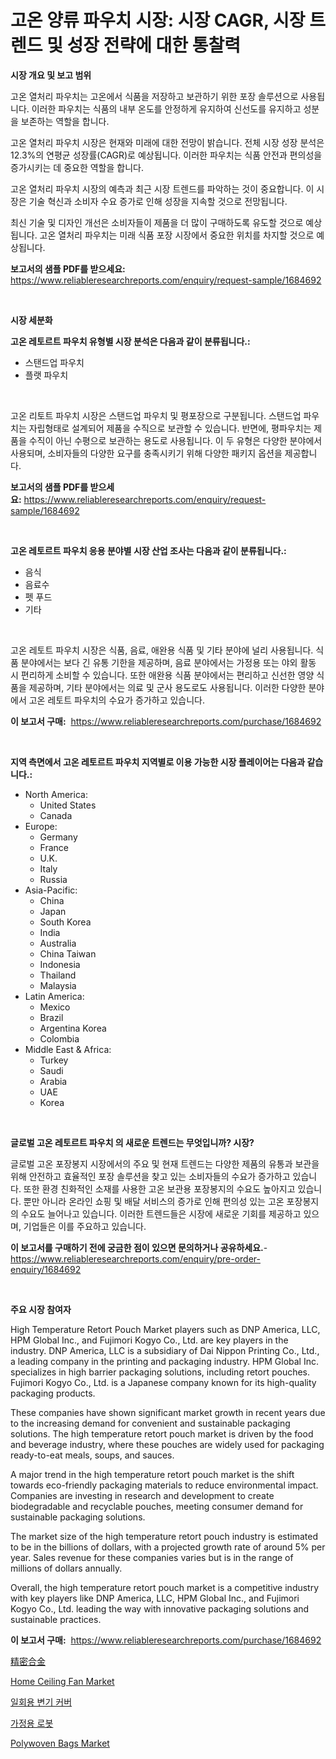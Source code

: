 <p><h1>고온 양류 파우치 시장: 시장 CAGR, 시장 트렌드 및 성장 전략에 대한 통찰력</h1></p><p><strong>시장 개요 및 보고 범위</strong></p>
<p><p>고온 열처리 파우치는 고온에서 식품을 저장하고 보관하기 위한 포장 솔루션으로 사용됩니다. 이러한 파우치는 식품의 내부 온도를 안정하게 유지하여 신선도를 유지하고 성분을 보존하는 역할을 합니다. </p><p>고온 열처리 파우치 시장은 현재와 미래에 대한 전망이 밝습니다. 전체 시장 성장 분석은 12.3%의 연평균 성장률(CAGR)로 예상됩니다. 이러한 파우치는 식품 안전과 편의성을 증가시키는 데 중요한 역할을 합니다. </p><p>고온 열처리 파우치 시장의 예측과 최근 시장 트렌드를 파악하는 것이 중요합니다. 이 시장은 기술 혁신과 소비자 수요 증가로 인해 성장을 지속할 것으로 전망됩니다. </p><p>최신 기술 및 디자인 개선은 소비자들이 제품을 더 많이 구매하도록 유도할 것으로 예상됩니다. 고온 열처리 파우치는 미래 식품 포장 시장에서 중요한 위치를 차지할 것으로 예상됩니다.</p></p>
<p><strong>보고서의 샘플 PDF를 받으세요:</strong> <a href="https://www.reliableresearchreports.com/enquiry/request-sample/1684692">https://www.reliableresearchreports.com/enquiry/request-sample/1684692</a></p>
<p>&nbsp;</p>
<p><strong>시장 세분화</strong></p>
<p><strong>고온 레토르트 파우치 유형별 시장 분석은 다음과 같이 분류됩니다.:</strong></p>
<p><ul><li>스탠드업 파우치</li><li>플랫 파우치</li></ul></p>
<p>&nbsp;</p>
<p><p>고온 리토트 파우치 시장은 스탠드업 파우치 및 평포장으로 구분됩니다. 스탠드업 파우치는 자립형태로 설계되어 제품을 수직으로 보관할 수 있습니다. 반면에, 평파우치는 제품을 수직이 아닌 수평으로 보관하는 용도로 사용됩니다. 이 두 유형은 다양한 분야에서 사용되며, 소비자들의 다양한 요구를 충족시키기 위해 다양한 패키지 옵션을 제공합니다.</p></p>
<p><strong>보고서의 샘플 PDF를 받으세요:</strong>&nbsp;<a href="https://www.reliableresearchreports.com/enquiry/request-sample/1684692">https://www.reliableresearchreports.com/enquiry/request-sample/1684692</a></p>
<p>&nbsp;</p>
<p><strong> 고온 레토르트 파우치 응용 분야별 시장 산업 조사는 다음과 같이 분류됩니다.:</strong></p>
<p><ul><li>음식</li><li>음료수</li><li>펫 푸드</li><li>기타</li></ul></p>
<p>&nbsp;</p>
<p><p>고온 레토트 파우치 시장은 식품, 음료, 애완용 식품 및 기타 분야에 널리 사용됩니다. 식품 분야에서는 보다 긴 유통 기한을 제공하며, 음료 분야에서는 가정용 또는 야외 활동 시 편리하게 소비할 수 있습니다. 또한 애완용 식품 분야에서는 편리하고 신선한 영양 식품을 제공하며, 기타 분야에서는 의료 및 군사 용도로도 사용됩니다. 이러한 다양한 분야에서 고온 레토트 파우치의 수요가 증가하고 있습니다.</p></p>
<p><strong>이 보고서 구매:</strong>&nbsp; <a href="https://www.reliableresearchreports.com/purchase/1684692">https://www.reliableresearchreports.com/purchase/1684692</a></p>
<p>&nbsp;</p>
<p><strong>지역 측면에서 고온 레토르트 파우치 지역별로 이용 가능한 시장 플레이어는 다음과 같습니다.:</strong></p>
<p><ul>
    <li>
        North America:
        <ul>
            <li>United States</li>
            <li>Canada</li>
        </ul>
    </li>
    <li>
        Europe:
        <ul>
            <li>Germany</li>
            <li>France</li>
            <li>U.K.</li>
            <li>Italy</li>
            <li>Russia</li>
        </ul>
    </li>
    <li>
        Asia-Pacific:
        <ul>
            <li>China</li>
            <li>Japan</li>
            <li>South Korea</li>
            <li>India</li>
            <li>Australia</li>
            <li>China Taiwan</li>
            <li>Indonesia</li>
            <li>Thailand</li>
            <li>Malaysia</li>
        </ul>
    </li>
    <li>
        Latin America:
        <ul>
            <li>Mexico</li>
            <li>Brazil</li>
            <li>Argentina Korea</li>
            <li>Colombia</li>
        </ul>
    </li>
    <li>
        Middle East & Africa:
        <ul>
            <li>Turkey</li>
            <li>Saudi</li>
            <li>Arabia</li>
            <li>UAE</li>
            <li>Korea</li>
        </ul>
    </li>
    </ul></p>
<p>&nbsp;</p>
<p><strong>글로벌 고온 레토르트 파우치 의 새로운 트렌드는 무엇입니까? 시장?</strong></p>
<p><p>글로벌 고온 포장봉지 시장에서의 주요 및 현재 트렌드는 다양한 제품의 유통과 보관을 위해 안전하고 효율적인 포장 솔루션을 찾고 있는 소비자들의 수요가 증가하고 있습니다. 또한 환경 친화적인 소재를 사용한 고온 보관용 포장봉지의 수요도 높아지고 있습니다. 뿐만 아니라 온라인 쇼핑 및 배달 서비스의 증가로 인해 편의성 있는 고온 포장봉지의 수요도 늘어나고 있습니다. 이러한 트렌드들은 시장에 새로운 기회를 제공하고 있으며, 기업들은 이를 주요하고 있습니다.</p></p>
<p><strong>이 보고서를 구매하기 전에 궁금한 점이 있으면 문의하거나 공유하세요.</strong>- <a href="https://www.reliableresearchreports.com/enquiry/pre-order-enquiry/1684692">https://www.reliableresearchreports.com/enquiry/pre-order-enquiry/1684692</a></p>
<p>&nbsp;</p>
<p><strong>주요 시장 참여자</strong></p>
<p><p>High Temperature Retort Pouch Market players such as DNP America, LLC, HPM Global Inc., and Fujimori Kogyo Co., Ltd. are key players in the industry. DNP America, LLC is a subsidiary of Dai Nippon Printing Co., Ltd., a leading company in the printing and packaging industry. HPM Global Inc. specializes in high barrier packaging solutions, including retort pouches. Fujimori Kogyo Co., Ltd. is a Japanese company known for its high-quality packaging products.</p><p>These companies have shown significant market growth in recent years due to the increasing demand for convenient and sustainable packaging solutions. The high temperature retort pouch market is driven by the food and beverage industry, where these pouches are widely used for packaging ready-to-eat meals, soups, and sauces.</p><p>A major trend in the high temperature retort pouch market is the shift towards eco-friendly packaging materials to reduce environmental impact. Companies are investing in research and development to create biodegradable and recyclable pouches, meeting consumer demand for sustainable packaging solutions.</p><p>The market size of the high temperature retort pouch industry is estimated to be in the billions of dollars, with a projected growth rate of around 5% per year. Sales revenue for these companies varies but is in the range of millions of dollars annually.</p><p>Overall, the high temperature retort pouch market is a competitive industry with key players like DNP America, LLC, HPM Global Inc., and Fujimori Kogyo Co., Ltd. leading the way with innovative packaging solutions and sustainable practices.</p></p>
<p><strong>이 보고서 구매:</strong>&nbsp;&nbsp;<a href="https://www.reliableresearchreports.com/purchase/1684692">https://www.reliableresearchreports.com/purchase/1684692</a></p>
<p><p><a href="https://medium.com/@abdielkilback/%E7%B2%BE%E5%AF%86%E5%90%88%E9%87%91%E5%B8%82%E5%A0%B4%E3%81%AE%E8%A6%8F%E6%A8%A1%E3%81%AF-%E4%B8%96%E7%95%8C%E3%81%AE%E7%94%A3%E6%A5%AD%E3%81%AB%E3%81%8A%E3%81%91%E3%82%8B%E6%9C%80%E9%81%A9%E3%81%AA%E3%83%9E%E3%83%BC%E3%82%B1%E3%83%86%E3%82%A3%E3%83%B3%E3%82%B0%E3%83%81%E3%83%A3%E3%83%8D%E3%83%AB%E3%82%92%E7%A4%BA%E3%81%97%E3%81%A6%E3%81%84%E3%81%BE%E3%81%99-56275ea76ce4">精密合金</a></p><p><a href="https://github.com/globismark/Market-Research-Report-List-2/blob/main/home-ceiling-fan-market.md">Home Ceiling Fan Market</a></p><p><a href="https://medium.com/@constantinvon/%EC%9D%BC%ED%9A%8C%EC%9A%A9-%ED%99%94%EC%9E%A5%EC%8B%A4-%EC%A2%8C%EB%B3%80-%EB%8D%AE%EA%B0%9C-%EC%8B%9C%EC%9E%A5-%EB%8F%99%ED%96%A5-%EB%B0%8F-%EC%8B%9C%EC%9E%A5-%EB%B6%84%EC%84%9D%EC%9D%80-2024-2031%EB%85%84%EA%B9%8C%EC%A7%80-%EC%98%88%EC%B8%A1%EB%90%A9%EB%8B%88%EB%8B%A4-6f048def561b">일회용 변기 커버</a></p><p><a href="https://medium.com/@jerrodhilll68/%EA%B0%80%EC%A0%95%EC%9A%A9-%EB%A1%9C%EB%B4%87-%EC%8B%9C%EC%9E%A5-%EB%B6%84%EC%84%9D-%EA%B8%80%EB%A1%9C%EB%B2%8C-%EC%82%B0%EC%97%85-%EC%A0%84%EB%A7%9D-%EB%B0%8F-%EC%98%88%EC%B8%A1-2024%EB%85%84%EB%B6%80%ED%84%B0-2031%EB%85%84-3ba1a35fd476">가정용 로봇</a></p><p><a href="https://github.com/bobicer/Market-Research-Report-List-2/blob/main/polywoven-bags-market.md">Polywoven Bags Market</a></p></p>

